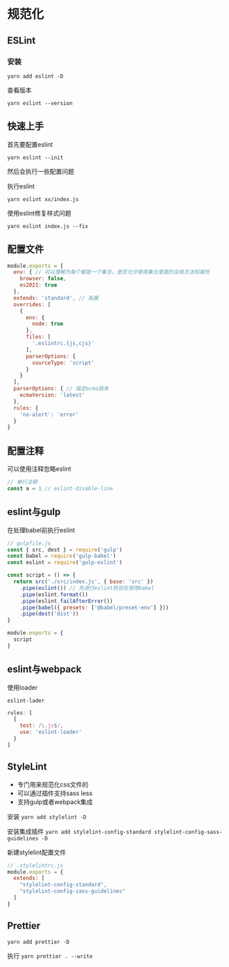 # 规范化

## ESLint

### 安装

`yarn add eslint -D`

查看版本

`yarn eslint --version`

## 快速上手

首先要配置eslint

`yarn eslint --init`

然后会执行一些配置问题

执行eslint

`yarn eslint xx/index.js`

使用eslint修复样式问题

`yarn eslint index.js --fix`

## 配置文件

```js
module.exports = {
  env: { // 可以理解为每个都是一个集合，是否允许使用集合里面的全局方法和属性
    browser: false,
    es2021: true
  },
  extends: 'standard', // 拓展
  overrides: [
    {
      env: {
        node: true
      },
      files: [
        '.eslintrc.{js,cjs}'
      ],
      parserOptions: {
        sourceType: 'script'
      }
    }
  ],
  parserOptions: { // 指定ecma版本
    ecmaVersion: 'latest'
  },
  rules: {
    'no-alert': 'error'
  }
}

```

## 配置注释

可以使用注释忽略eslint

```js
// 单行注释
const a = 1 // eslint-disable-line


```

## eslint与gulp

在处理babel前执行eslint

```js
// gulpfile.js
const { src, dest } = require('gulp')
const babel = require('gulp-babel')
const eslint = require('gulp-eslint')

const script = () => {
  return src('./src/index.js', { base: 'src' })
    .pipe(eslint()) // 先进行eslint检验在使用babel
    .pipe(eslint.format())
    .pipe(eslint.failAfterError())
    .pipe(babel({ presets: ['@babel/preset-env'] }))
    .pipe(dest('dist'))
}

module.exports = {
  script
}

```

## eslint与webpack

使用loader

`eslint-lader`

```js
rules: [
  {
    test: /\.js$/,
    use: 'eslint-loader'
  }
]
```

## StyleLint

- 专门用来规范化css文件的
- 可以通过插件支持sass less
- 支持gulp或者webpack集成

安装 `yarn add stylelint -D`

安装集成插件
`yarn add stylelint-config-standard stylelint-config-sass-guidelines -D`

新建stylelint配置文件

```js
// .stylelintrc.js
module.exports = {
  extends: [
    "stylelint-config-standard",
    "stylelint-config-sass-guidelines"
  ]
}
```

## Prettier

`yarn add prettier -D`

执行
`yarn prettier . --write`
